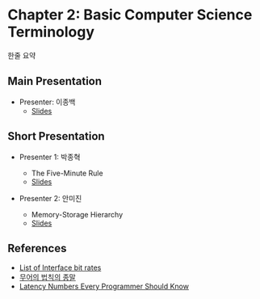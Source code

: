 # Chapter 2: Basic Computer Science Terminology

한줄 요약

## Main Presentation 

- Presenter: 이종백
  - [Slides](slides/Ch2_basic_computer_system_terms.pdf)

## Short Presentation

- Presenter 1: 박종혁
  - The Five-Minute Rule
  - [Slides](slides/ch2-the-five-minute-rule.pdf)
  
- Presenter 2: 안미진
  - Memory-Storage Hierarchy
  - [Slides](slides/ch2-memory-storage-hierarchy.pdf)

## References
- [List of Interface bit rates](https://en.wikipedia.org/wiki/List_of_interface_bit_rates)
- [무어의 법칙의 종말](http://ko.experiments.wikidok.net/wp-d/59a26b17e71bbc3a127802c6/View)
- [Latency Numbers Every Programmer Should Know](https://gist.github.com/jboner/2841832)
